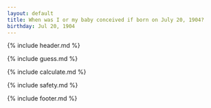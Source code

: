 ```yaml
---
layout: default
title: When was I or my baby conceived if born on July 20, 1904?
birthday: Jul 20, 1904
---
```


{% include header.md %}

{% include guess.md %}

{% include calculate.md %}

{% include safety.md %}

{% include footer.md %}



